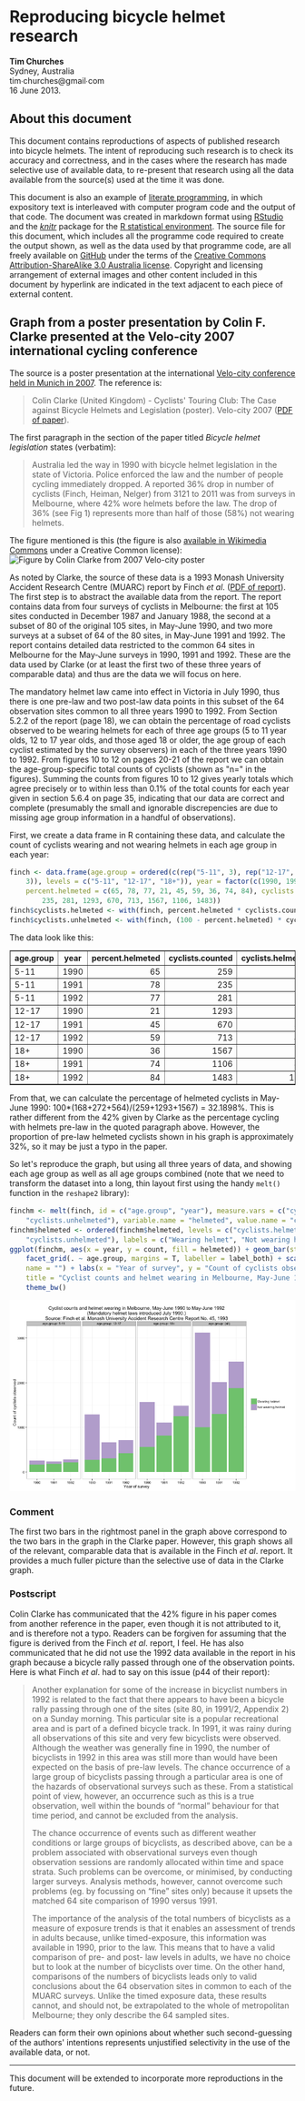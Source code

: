 Reproducing bicycle helmet research
===================================
**Tim Churches**  
Sydney, Australia  
tim∙churches@gmail∙com  
16 June 2013.

About this document
-------------------
This document contains reproductions of aspects of published research into bicycle helmets. The intent of reproducing such research is to check its accuracy and correctness, and in the cases where the research has made selective use of available data, to re-present that research using all the data available from the source(s) used at the time it was done.

This document is also an example of [literate programming](http://en.wikipedia.org/wiki/Literate_programming), in which expository text is interleaved with computer program code and the output of that code. The document was created in markdown format using [RStudio](http://www.rstudio.com) and the [_knitr_](http://yihui.name/knitr/) package for the [R statistical environment](http://www.r-project.org). The source file for this document, which includes all the programme code required to create the output shown, as well as the data used by that programme code, are all freely available on [GitHub](https://github.com/timchurches/meta-analyses/blob/master/benefits-of-reproducible-research/reproducing-bicycle-helmet-research.Rmd) under the terms of the [Creative Commons Attribution-ShareAlike 3.0 Australia license](http://http://creativecommons.org/licenses/by-sa/3.0/au/). Copyright and licensing arrangement of external images and other content included in this document by hyperlink are indicated in the text adjacent to each piece of external content. 

Graph from a poster presentation by Colin F. Clarke presented at the Velo-city 2007 international cycling conference
--------------------------------------------------------------------------------------------------------------------
The source is a poster presentation at the international [Velo-city conference held in Munich in 2007](http://www.nationaler-radverkehrsplan.de/eu-bund-laender/eu/velocity/schedule.phtml). The reference is:
> Colin Clarke (United Kingdom) - Cyclists' Touring Club: The Case against Bicycle Helmets and Legislation (poster). Velo-city 2007 ([PDF of paper](http://www.nationaler-radverkehrsplan.de/eu-bund-laender/eu/velocity/presentations/velocity2007_pp_17c_long_public.pdf)). 

The first paragraph in the section of the paper titled _Bicycle helmet legislation_ states (verbatim):
> Australia led the way in 1990 with bicycle helmet legislation in the state of Victoria. Police enforced the law and the number of people cycling immediately dropped. A reported 36% drop in number of cyclists (Finch, Heiman, Nelger) from 3121 to 2011 was from surveys in Melbourne, where 42% wore helmets before the law. The drop of 36% (see Fig 1) represents more than half of those (58%) not wearing helmets. 

The figure mentioned is this (the figure is also [available in Wikimedia Commons](http://en.wikipedia.org/wiki/File:36%25_reduction_in_cycling_Melbourne.jpg) under a Creative Common license):
![Figure by Colin Clarke from 2007 Velo-city poster](http://upload.wikimedia.org/wikipedia/commons/thumb/3/35/36%25_reduction_in_cycling_Melbourne.jpg/800px-36%25_reduction_in_cycling_Melbourne.jpg)

As noted by Clarke, the source of these data is a 1993 Monash University Accident Research Centre (MUARC) report by Finch _et al_. ([PDF of report](http://www.monash.edu.au/miri/research/reports/muarc045.pdf)). The first step is to abstract the available data from the report. The report contains data from four surveys of cyclists in Melbourne: the first at 105 sites conducted in December 1987 and January 1988, the second at a subset of 80 of the original 105 sites, in May-June 1990, and two more surveys at a subset of 64 of the 80 sites, in May-June 1991 and 1992. The report contains detailed data restricted to the common 64 sites in Melbourne for the May-June surveys in 1990, 1991 and 1992. These are the data used by Clarke (or at least the first two of these three years of comparable data) and thus are the data we will focus on here. 

The mandatory helmet law came into effect in Victoria in July 1990, thus there is one pre-law and two post-law data points in this subset of the 64 observation sites common to all three years 1990 to 1992.  From Section 5.2.2 of the report (page 18), we can obtain the percentage of road cyclists observed to be wearing helmets for each of three age groups (5 to 11 year olds, 12 to 17 year olds, and those aged 18 or older, the age group of each cyclist estimated by the survey observers) in each of the three years 1990 to 1992. From figures 10 to 12 on pages 20-21 of the report we can obtain the age-group-specific total counts of cyclists (shown as "n=" in the figures). Summing the counts from figures 10 to 12 gives yearly totals which agree precisely or to within less than 0.1% of the total counts for each year given in section 5.6.4 on page 35, indicating that our data are correct and complete (presumably the small and ignorable discrepencies are due to missing age group information in a handful of observations).

First, we create a data frame in R containing these data, and calculate the count of cyclists wearing and not wearing helmets in each age group in each year:





```r
finch <- data.frame(age.group = ordered(c(rep("5-11", 3), rep("12-17", 3), rep("18+", 
    3)), levels = c("5-11", "12-17", "18+")), year = factor(c(1990, 1991, 1992)), 
    percent.helmeted = c(65, 78, 77, 21, 45, 59, 36, 74, 84), cyclists.counted = c(259, 
        235, 281, 1293, 670, 713, 1567, 1106, 1483))
finch$cyclists.helmeted <- with(finch, percent.helmeted * cyclists.counted/100)
finch$cyclists.unhelmeted <- with(finch, (100 - percent.helmeted) * cyclists.counted/100)
```


The data look like this:
<!-- html table generated in R 2.15.1 by xtable 1.7-1 package -->
<!-- Tue Jun 18 10:00:38 2013 -->
<TABLE border=1>
<TR> <TH> age.group </TH> <TH> year </TH> <TH> percent.helmeted </TH> <TH> cyclists.counted </TH> <TH> cyclists.helmeted </TH> <TH> cyclists.unhelmeted </TH>  </TR>
  <TR> <TD> 5-11 </TD> <TD> 1990 </TD> <TD align="right"> 65 </TD> <TD align="right"> 259 </TD> <TD align="right"> 168 </TD> <TD align="right"> 91 </TD> </TR>
  <TR> <TD> 5-11 </TD> <TD> 1991 </TD> <TD align="right"> 78 </TD> <TD align="right"> 235 </TD> <TD align="right"> 183 </TD> <TD align="right"> 52 </TD> </TR>
  <TR> <TD> 5-11 </TD> <TD> 1992 </TD> <TD align="right"> 77 </TD> <TD align="right"> 281 </TD> <TD align="right"> 216 </TD> <TD align="right"> 65 </TD> </TR>
  <TR> <TD> 12-17 </TD> <TD> 1990 </TD> <TD align="right"> 21 </TD> <TD align="right"> 1293 </TD> <TD align="right"> 272 </TD> <TD align="right"> 1021 </TD> </TR>
  <TR> <TD> 12-17 </TD> <TD> 1991 </TD> <TD align="right"> 45 </TD> <TD align="right"> 670 </TD> <TD align="right"> 302 </TD> <TD align="right"> 368 </TD> </TR>
  <TR> <TD> 12-17 </TD> <TD> 1992 </TD> <TD align="right"> 59 </TD> <TD align="right"> 713 </TD> <TD align="right"> 421 </TD> <TD align="right"> 292 </TD> </TR>
  <TR> <TD> 18+ </TD> <TD> 1990 </TD> <TD align="right"> 36 </TD> <TD align="right"> 1567 </TD> <TD align="right"> 564 </TD> <TD align="right"> 1003 </TD> </TR>
  <TR> <TD> 18+ </TD> <TD> 1991 </TD> <TD align="right"> 74 </TD> <TD align="right"> 1106 </TD> <TD align="right"> 818 </TD> <TD align="right"> 288 </TD> </TR>
  <TR> <TD> 18+ </TD> <TD> 1992 </TD> <TD align="right"> 84 </TD> <TD align="right"> 1483 </TD> <TD align="right"> 1246 </TD> <TD align="right"> 237 </TD> </TR>
   </TABLE>


From that, we can calculate the percentage of helmeted cyclists in May-June 1990: 100*(168+272+564)/(259+1293+1567) = 32.1898%. This is rather different from the 42% given by Clarke as the percentage cycling with helmets pre-law in the quoted paragraph above. However, the proportion of pre-law helmeted cyclists shown in his graph is approximately 32%, so it may be just a typo in the paper.

So let's reproduce the graph, but using all three years of data, and showing each age group as well as all age groups combined (note that we need to transform the dataset into a long, thin layout first using the handy `melt()` function in the `reshape2` library):


```r
finchm <- melt(finch, id = c("age.group", "year"), measure.vars = c("cyclists.helmeted", 
    "cyclists.unhelmeted"), variable.name = "helmeted", value.name = "count")
finchm$helmeted <- ordered(finchm$helmeted, levels = c("cyclists.helmeted", 
    "cyclists.unhelmeted"), labels = c("Wearing helmet", "Not wearing helmet"))
ggplot(finchm, aes(x = year, y = count, fill = helmeted)) + geom_bar(stat = "identity") + 
    facet_grid(. ~ age.group, margins = T, labeller = label_both) + scale_fill_brewer(type = "qual", 
    name = "") + labs(x = "Year of survey", y = "Count of cyclists observed", 
    title = "Cyclist counts and helmet wearing in Melbourne, May-June 1990 to May-June 1992\n(Mandatory helmet laws introduced July 1990.)\nSource: Finch et al. Monash University Accident Research Centre Report No. 45, 1993") + 
    theme_bw()
```

![plot of chunk unnamed-chunk-3](figure/unnamed-chunk-3.png) 

### Comment
The first two bars in the rightmost panel in the graph above correspond to the two bars in the graph in the Clarke paper. However, this graph shows all of the relevant, comparable data that is available in the Finch _et al_. report. It provides a much fuller picture than the selective use of data in the Clarke graph.

### Postscript
Colin Clarke has communicated that the 42% figure in his paper comes from another reference in the paper, even though it is not attributed to it, and is therefore not a typo. Readers can be forgiven for assuming that the figure is derived from the Finch _et al_. report, I feel. He has also communicated that he did not use the 1992 data available in the report in his graph because a bicycle rally passed through one of the observation points. Here is what Finch _et al_. had to say on this issue (p44 of their report):

> Another explanation for some of the increase in bicyclist numbers in 1992 is related to the fact that there appears to have been a bicycle rally passing through one of the sites (site 80, in 1991/2, Appendix 2) on a Sunday morning. This particular site is a popular recreational area and is part of a defined bicycle track. In 1991, it was rainy during all observations of this site and very few bicyclists were observed. Although the weather was generally fine in 1990, the number of bicyclists in 1992 in this area was still more than would have been expected on the basis of pre-law levels. The chance occurrence of a large group of bicyclists passing through a particular area is one of the hazards of observational surveys such as these. From a statistical point of view, however, an occurrence such as this is a true observation, well within the bounds of “normal” behaviour for that time period, and cannot be excluded from the analysis.
> 
> The chance occurrence of events such as different weather conditions or large groups of bicyclists, as described above, can be a problem associated with observational surveys even though observation sessions are randomly allocated within time and space strata. Such problems can be overcome, or minimised, by conducting larger surveys. Analysis methods, however, cannot overcome such problems (eg. by focussing on “fine” sites only) because it upsets the matched 64 site comparison of 1990 versus 1991.
> 
> The importance of the analysis of the total numbers of bicyclists as a measure of exposure trends is that it enables an assessment of trends in adults because, unlike timed-exposure, this information was available in 1990, prior to the law. This means that to have a valid comparison of pre- and post- law levels in adults, we have no choice but to look at the number of bicyclists over time. On the other hand, comparisons of the numbers of bicyclists leads only to valid conclusions about the 64 observation sites in common to each of the MUARC surveys. Unlike the timed exposure data, these results cannot, and should not, be extrapolated to the whole of metropolitan Melbourne; they only describe the 64 sampled sites.

Readers can form their own opinions about whether such second-guessing of the authors' intentions represents unjustified selectivity in the use of the available data, or not.

---

This document will be extended to incorporate more reproductions in the future.




